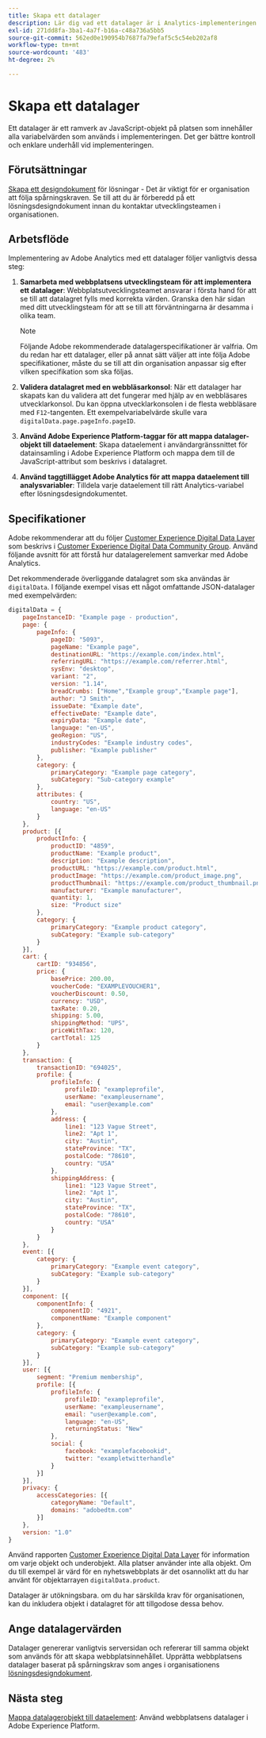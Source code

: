 ```yaml
---
title: Skapa ett datalager
description: Lär dig vad ett datalager är i Analytics-implementeringen och hur det kan användas för att mappa variabler i Adobe Analytics.
exl-id: 271dd8fa-3ba1-4a7f-b16a-c48a736a5bb5
source-git-commit: 562ed0e190954b7687fa79efaf5c5c54eb202af8
workflow-type: tm+mt
source-wordcount: '483'
ht-degree: 2%

---
```


# Skapa ett datalager

Ett datalager är ett ramverk av JavaScript-objekt på platsen som innehåller alla variabelvärden som används i implementeringen. Det ger bättre kontroll och enklare underhåll vid implementeringen.

## Förutsättningar

[Skapa ett designdokument](solution-design.md)  för lösningar - Det är viktigt för er organisation att följa spårningskraven. Se till att du är förberedd på ett lösningsdesigndokument innan du kontaktar utvecklingsteamen i organisationen.

## Arbetsflöde

Implementering av Adobe Analytics med ett datalager följer vanligtvis dessa steg:

1. **Samarbeta med webbplatsens utvecklingsteam för att implementera ett datalager**: Webbplatsutvecklingsteamet ansvarar i första hand för att se till att datalagret fylls med korrekta värden. Granska den här sidan med ditt utvecklingsteam för att se till att förväntningarna är desamma i olika team.

   >[!NOTE]
   >
   >Följande Adobe rekommenderade datalagerspecifikationer är valfria. Om du redan har ett datalager, eller på annat sätt väljer att inte följa Adobe specifikationer, måste du se till att din organisation anpassar sig efter vilken specifikation som ska följas.
1. **Validera datalagret med en webbläsarkonsol**: När ett datalager har skapats kan du validera att det fungerar med hjälp av en webbläsares utvecklarkonsol. Du kan öppna utvecklarkonsolen i de flesta webbläsare med `F12`-tangenten. Ett exempelvariabelvärde skulle vara `digitalData.page.pageInfo.pageID`.
1. **Använd Adobe Experience Platform-taggar för att mappa datalager-objekt till dataelement**: Skapa dataelement i användargränssnittet för datainsamling i Adobe Experience Platform och mappa dem till de JavaScript-attribut som beskrivs i datalagret.
1. **Använd taggtillägget Adobe Analytics för att mappa dataelement till analysvariabler**: Tilldela varje dataelement till rätt Analytics-variabel efter lösningsdesigndokumentet.

## Specifikationer

Adobe rekommenderar att du följer [Customer Experience Digital Data Layer](https://www.w3.org/2013/12/ceddl-201312.pdf) som beskrivs i [Customer Experience Digital Data Community Group](https://www.w3.org/community/custexpdata/). Använd följande avsnitt för att förstå hur datalagerelement samverkar med Adobe Analytics.

Det rekommenderade överliggande datalagret som ska användas är `digitalData`. I följande exempel visas ett något omfattande JSON-datalager med exempelvärden:

```js
digitalData = {
    pageInstanceID: "Example page - production",
    page: {
        pageInfo: {
            pageID: "5093",
            pageName: "Example page",
            destinationURL: "https://example.com/index.html",
            referringURL: "https://example.com/referrer.html",
            sysEnv: "desktop",
            variant: "2",
            version: "1.14",
            breadCrumbs: ["Home","Example group","Example page"],
            author: "J Smith",
            issueDate: "Example date",
            effectiveDate: "Example date",
            expiryData: "Example date",
            language: "en-US",
            geoRegion: "US",
            industryCodes: "Example industry codes",
            publisher: "Example publisher"
        },
        category: {
            primaryCategory: "Example page category",
            subCategory: "Sub-category example"
        },
        attributes: {
            country: "US",
            language: "en-US"
        }
    },
    product: [{
        productInfo: {
            productID: "4859",
            productName: "Example product",
            description: "Example description",
            productURL: "https://example.com/product.html",
            productImage: "https://example.com/product_image.png",
            productThumbnail: "https://example.com/product_thumbnail.png",
            manufacturer: "Example manufacturer",
            quantity: 1,
            size: "Product size"
        },
        category: {
            primaryCategory: "Example product category",
            subCategory: "Example sub-category"
        }
    }],
    cart: {
        cartID: "934856",
        price: {
            basePrice: 200.00,
            voucherCode: "EXAMPLEVOUCHER1",
            voucherDiscount: 0.50,
            currency: "USD",
            taxRate: 0.20,
            shipping: 5.00,
            shippingMethod: "UPS",
            priceWithTax: 120,
            cartTotal: 125
        }
    },
    transaction: {
        transactionID: "694025",
        profile: {
            profileInfo: {
                profileID: "exampleprofile",
                userName: "exampleusername",
                email: "user@example.com"
            },
            address: {
                line1: "123 Vague Street",
                line2: "Apt 1",
                city: "Austin",
                stateProvince: "TX",
                postalCode: "78610",
                country: "USA"
            },
            shippingAddress: {
                line1: "123 Vague Street",
                line2: "Apt 1",
                city: "Austin",
                stateProvince: "TX",
                postalCode: "78610",
                country: "USA"
            }
        }
    },
    event: [{
        category: {
            primaryCategory: "Example event category",
            subCategory: "Example sub-category"
        }
    }],
    component: [{
        componentInfo: {
            componentID: "4921",
            componentName: "Example component"
        },
        category: {
            primaryCategory: "Example event category",
            subCategory: "Example sub-category"
        }
    }],
    user: [{
        segment: "Premium membership",
        profile: [{
            profileInfo: {
                profileID: "exampleprofile",
                userName: "exampleusername",
                email: "user@example.com",
                language: "en-US",
                returningStatus: "New"
            },
            social: {
                facebook: "examplefacebookid",
                twitter: "exampletwitterhandle"
            }
        }]
    }],
    privacy: {
        accessCategories: [{
            categoryName: "Default",
            domains: "adobedtm.com"
        }]
    },
    version: "1.0"
}
```

Använd rapporten [Customer Experience Digital Data Layer](https://www.w3.org/2013/12/ceddl-201312.pdf) för information om varje objekt och underobjekt. Alla platser använder inte alla objekt. Om du till exempel är värd för en nyhetswebbplats är det osannolikt att du har använt för objektarrayen `digitalData.product`.

Datalager är utökningsbara. om du har särskilda krav för organisationen, kan du inkludera objekt i datalagret för att tillgodose dessa behov.

## Ange datalagervärden

Datalager genererar vanligtvis serversidan och refererar till samma objekt som används för att skapa webbplatsinnehållet. Upprätta webbplatsens datalager baserat på spårningskrav som anges i organisationens [lösningsdesigndokument](solution-design.md).

## Nästa steg

[Mappa datalagerobjekt till dataelement](../launch/layer-to-elements.md): Använd webbplatsens datalager i Adobe Experience Platform.
